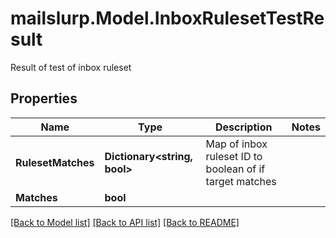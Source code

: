 # mailslurp.Model.InboxRulesetTestResult
Result of test of inbox ruleset

## Properties

Name | Type | Description | Notes
------------ | ------------- | ------------- | -------------
**RulesetMatches** | **Dictionary&lt;string, bool&gt;** | Map of inbox ruleset ID to boolean of if target matches | 
**Matches** | **bool** |  | 

[[Back to Model list]](../README#documentation-for-models) [[Back to API list]](../README#documentation-for-api-endpoints) [[Back to README]](../README)

